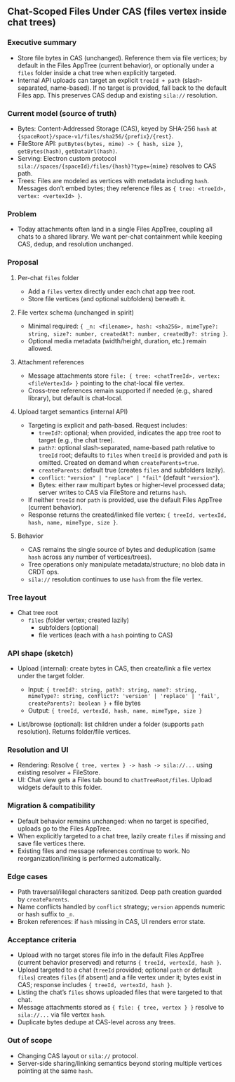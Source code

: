 ## Chat-Scoped Files Under CAS (files vertex inside chat trees)

### Executive summary
- Store file bytes in CAS (unchanged). Reference them via file vertices; by default in the Files AppTree (current behavior), or optionally under a `files` folder inside a chat tree when explicitly targeted.
- Internal API uploads can target an explicit `treeId + path` (slash-separated, name-based). If no target is provided, fall back to the default Files app. This preserves CAS dedup and existing `sila://` resolution.

### Current model (source of truth)
- Bytes: Content-Addressed Storage (CAS), keyed by SHA-256 `hash` at `{spaceRoot}/space-v1/files/sha256/{prefix}/{rest}`.
- FileStore API: `putBytes(bytes, mime) -> { hash, size }`, `getBytes(hash)`, `getDataUrl(hash)`.
- Serving: Electron custom protocol `sila://spaces/{spaceId}/files/{hash}?type={mime}` resolves to CAS path.
- Trees: Files are modeled as vertices with metadata including `hash`. Messages don’t embed bytes; they reference files as `{ tree: <treeId>, vertex: <vertexId> }`.

### Problem
- Today attachments often land in a single Files AppTree, coupling all chats to a shared library. We want per-chat containment while keeping CAS, dedup, and resolution unchanged.

### Proposal
1. Per-chat `files` folder
   - Add a `files` vertex directly under each chat app tree root.
   - Store file vertices (and optional subfolders) beneath it.

2. File vertex schema (unchanged in spirit)
   - Minimal required: `{ _n: <filename>, hash: <sha256>, mimeType?: string, size?: number, createdAt?: number, createdBy?: string }`.
   - Optional media metadata (width/height, duration, etc.) remain allowed.

3. Attachment references
   - Message attachments store `file: { tree: <chatTreeId>, vertex: <fileVertexId> }` pointing to the chat-local file vertex.
   - Cross-tree references remain supported if needed (e.g., shared library), but default is chat-local.

4. Upload target semantics (internal API)
   - Targeting is explicit and path-based. Request includes:
     - `treeId?`: optional; when provided, indicates the app tree root to target (e.g., the chat tree).
     - `path?`: optional slash-separated, name-based path relative to `treeId` root; defaults to `files` when `treeId` is provided and `path` is omitted. Created on demand when `createParents=true`.
     - `createParents`: default true (creates `files` and subfolders lazily).
     - `conflict`: `"version" | "replace" | "fail"` (default `"version"`).
     - Bytes: either raw multipart bytes or higher-level processed data; server writes to CAS via FileStore and returns `hash`.
   - If neither `treeId` nor `path` is provided, use the default Files AppTree (current behavior).
   - Response returns the created/linked file vertex: `{ treeId, vertexId, hash, name, mimeType, size }`.

5. Behavior
   - CAS remains the single source of bytes and deduplication (same `hash` across any number of vertices/trees).
   - Tree operations only manipulate metadata/structure; no blob data in CRDT ops.
   - `sila://` resolution continues to use `hash` from the file vertex.

### Tree layout
- Chat tree root
  - `files` (folder vertex; created lazily)
    - subfolders (optional)
    - file vertices (each with a `hash` pointing to CAS)

### API shape (sketch)
- Upload (internal): create bytes in CAS, then create/link a file vertex under the target folder.
  - Input: `{ treeId?: string, path?: string, name?: string, mimeType?: string, conflict?: 'version' | 'replace' | 'fail', createParents?: boolean }` + file bytes
  - Output: `{ treeId, vertexId, hash, name, mimeType, size }`

- List/browse (optional): list children under a folder (supports `path` resolution). Returns folder/file vertices.

### Resolution and UI
- Rendering: Resolve `{ tree, vertex } -> hash -> sila://...` using existing resolver + FileStore.
- UI: Chat view gets a Files tab bound to `chatTreeRoot/files`. Upload widgets default to this folder.

### Migration & compatibility
- Default behavior remains unchanged: when no target is specified, uploads go to the Files AppTree.
- When explicitly targeted to a chat tree, lazily create `files` if missing and save file vertices there.
- Existing files and message references continue to work. No reorganization/linking is performed automatically.

### Edge cases
- Path traversal/illegal characters sanitized. Deep path creation guarded by `createParents`.
- Name conflicts handled by `conflict` strategy; `version` appends numeric or hash suffix to `_n`.
- Broken references: if `hash` missing in CAS, UI renders error state.

### Acceptance criteria
- Upload with no target stores file info in the default Files AppTree (current behavior preserved) and returns `{ treeId, vertexId, hash }`.
- Upload targeted to a chat (`treeId` provided; optional `path` or default `files`) creates `files` (if absent) and a file vertex under it; bytes exist in CAS; response includes `{ treeId, vertexId, hash }`.
- Listing the chat’s `files` shows uploaded files that were targeted to that chat.
- Message attachments stored as `{ file: { tree, vertex } }` resolve to `sila://...` via file vertex `hash`.
- Duplicate bytes dedupe at CAS-level across any trees.

### Out of scope
- Changing CAS layout or `sila://` protocol.
- Server-side sharing/linking semantics beyond storing multiple vertices pointing at the same `hash`.

